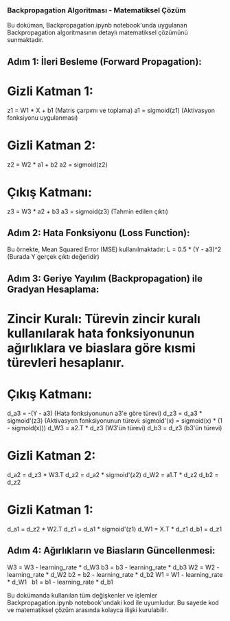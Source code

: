 ### Backpropagation Algoritması - Matematiksel Çözüm
Bu doküman, Backpropagation.ipynb notebook'unda uygulanan Backpropagation algoritmasının detaylı matematiksel çözümünü sunmaktadır.

## Adım 1: İleri Besleme (Forward Propagation):

# Gizli Katman 1:
z1 = W1 * X + b1 (Matris çarpımı ve toplama)
a1 = sigmoid(z1) (Aktivasyon fonksiyonu uygulanması)

# Gizli Katman 2:
z2 = W2 * a1 + b2
a2 = sigmoid(z2)
# Çıkış Katmanı:
z3 = W3 * a2 + b3
a3 = sigmoid(z3) (Tahmin edilen çıktı)

## Adım 2: Hata Fonksiyonu (Loss Function):

Bu örnekte, Mean Squared Error (MSE) kullanılmaktadır:
L = 0.5 * (Y - a3)^2 (Burada Y gerçek çıktı değeridir)

## Adım 3: Geriye Yayılım (Backpropagation) ile Gradyan Hesaplama:

# Zincir Kuralı: Türevin zincir kuralı kullanılarak hata fonksiyonunun ağırlıklara ve biaslara göre kısmi türevleri hesaplanır.

# Çıkış Katmanı:
d_a3 = -(Y - a3) (Hata fonksiyonunun a3'e göre türevi)
d_z3 = d_a3 * sigmoid'(z3) (Aktivasyon fonksiyonunun türevi: sigmoid'(x) = sigmoid(x) * (1 - sigmoid(x)))
d_W3 = a2.T * d_z3 (W3'ün türevi)
d_b3 = d_z3 (b3'ün türevi)

# Gizli Katman 2:
d_a2 = d_z3 * W3.T
d_z2 = d_a2 * sigmoid'(z2)
d_W2 = a1.T * d_z2
d_b2 = d_z2

# Gizli Katman 1:
d_a1 = d_z2 * W2.T
d_z1 = d_a1 * sigmoid'(z1)
d_W1 = X.T * d_z1
d_b1 = d_z1

## Adım 4: Ağırlıkların ve Biasların Güncellenmesi:

W3 = W3 - learning_rate * d_W3
b3 = b3 - learning_rate * d_b3
W2 = W2 - learning_rate * d_W2
b2 = b2 - learning_rate * d_b2
W1 = W1 - learning_rate * d_W1   
b1 = b1 - learning_rate * d_b1

Bu dokümanda kullanılan tüm değişkenler ve işlemler Backpropagation.ipynb notebook'undaki kod ile uyumludur. Bu sayede kod ve matematiksel çözüm arasında kolayca ilişki kurulabilir.
